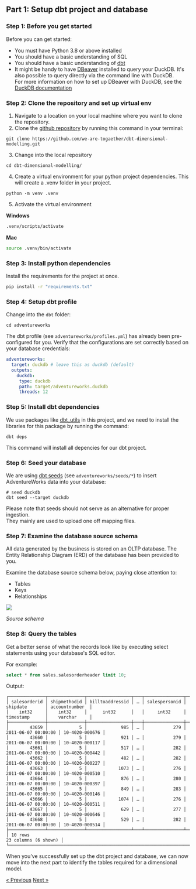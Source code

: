 ## Part 1: Setup dbt project and database

### Step 1: Before you get started

Before you can get started: 

- You must have Python 3.8 or above installed
- You should have a basic understanding of SQL
- You should have a basic understanding of [dbt](https://docs.getdbt.com/docs/quickstarts/overview)
- It might be handy to have [DBeaver](https://dbeaver.io/) installed to query your DuckDB. It's also possible to query directly via the command line with DuckDB.\
  For more information on how to set up DBeaver with DuckDB, see the [DuckDB documentation](https://duckdb.org/docs/guides/sql_editors/dbeaver.html)

### Step 2: Clone the repository and set up virtual env

1. Navigate to a location on your local machine where you want to clone the repository.
2. Clone the [github repository](https://github.com/we-are-togaether/dbt-dimensional-modelling.git) by running this command in your terminal: 

```
git clone https://github.com/we-are-togaether/dbt-dimensional-modelling.git
```
3. Change into the local repository
```
cd dbt-dimensional-modelling/
```
4. Create a virtual environment for your python project dependencies. This will create a .venv folder in your project.

```
python -m venv .venv
```
5. Activate the virtual environment 

**Windows**
```bash
.venv/scripts/activate
```
**Mac**
```bash
source .venv/bin/activate
```

### Step 3: Install python dependencies

Install the requirements for the project at once.
```bash
pip install -r "requirements.txt"
```

### Step 4: Setup dbt profile

Change into the `dbt` folder:

```
cd adventureworks
```

The dbt profile (see `adventureworks/profiles.yml`) has already been pre-configured for you. Verify that the configurations are set correctly based on your database credentials: 

```yaml
adventureworks:
  target: duckdb # leave this as duckdb (default)
  outputs:
    duckdb: 
     type: duckdb
     path: target/adventureworks.duckdb
     threads: 12
```

### Step 5: Install dbt dependencies

We use packages like [dbt_utils](https://hub.getdbt.com/dbt-labs/dbt_utils/latest/) in this project, and we need to install the libraries for this package by running the command: 

```
dbt deps 
```
This command will install all depencies for our dbt project.

### Step 6: Seed your database

We are using [dbt seeds](https://docs.getdbt.com/docs/build/seeds) (see `adventureworks/seeds/*`) to insert AdventureWorks data into your database: 

```text
# seed duckdb 
dbt seed --target duckdb
```
Please note that seeds should not serve as an alternative for proper ingestion.\
They mainly are used to upload one off mapping files.

### Step 7: Examine the database source schema

All data generated by the business is stored on an OLTP database. The Entity Relationship Diagram (ERD) of the database has been provided to you. 

Examine the database source schema below, paying close attention to: 

- Tables
- Keys
- Relationships

![](img/source-schema.png)

*Source schema*

### Step 8: Query the tables

Get a better sense of what the records look like by executing select statements using your database's SQL editor.

For example:  

```sql
select * from sales.salesorderheader limit 10; 
```

Output: 

```
┌──────────────┬──────────────┬─────────────────┬───┬───────────────┬─────────────────────┬────────────────┐
│ salesorderid │ shipmethodid │ billtoaddressid │ … │ salespersonid │      shipdate       │ accountnumber  │
│    int32     │    int32     │      int32      │   │     int32     │      timestamp      │    varchar     │
├──────────────┼──────────────┼─────────────────┼───┼───────────────┼─────────────────────┼────────────────┤
│        43659 │            5 │             985 │ … │           279 │ 2011-06-07 00:00:00 │ 10-4020-000676 │
│        43660 │            5 │             921 │ … │           279 │ 2011-06-07 00:00:00 │ 10-4020-000117 │
│        43661 │            5 │             517 │ … │           282 │ 2011-06-07 00:00:00 │ 10-4020-000442 │
│        43662 │            5 │             482 │ … │           282 │ 2011-06-07 00:00:00 │ 10-4020-000227 │
│        43663 │            5 │            1073 │ … │           276 │ 2011-06-07 00:00:00 │ 10-4020-000510 │
│        43664 │            5 │             876 │ … │           280 │ 2011-06-07 00:00:00 │ 10-4020-000397 │
│        43665 │            5 │             849 │ … │           283 │ 2011-06-07 00:00:00 │ 10-4020-000146 │
│        43666 │            5 │            1074 │ … │           276 │ 2011-06-07 00:00:00 │ 10-4020-000511 │
│        43667 │            5 │             629 │ … │           277 │ 2011-06-07 00:00:00 │ 10-4020-000646 │
│        43668 │            5 │             529 │ … │           282 │ 2011-06-07 00:00:00 │ 10-4020-000514 │
├──────────────┴──────────────┴─────────────────┴───┴───────────────┴─────────────────────┴────────────────┤
│ 10 rows                                                                             23 columns (6 shown) │
└──────────────────────────────────────────────────────────────────────────────────────────────────────────┘
```

When you’ve successfully set up the dbt project and database, we can now move into the next part to identify the tables required for a dimensional model. 

[&laquo; Previous](../README.md) [Next &raquo;](part02-identify-business-process.md)
